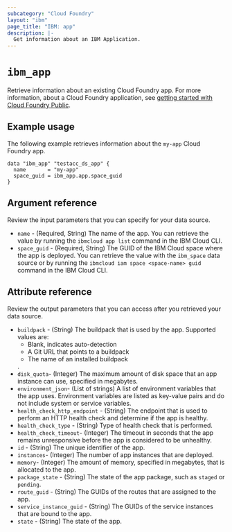 ```yaml
---
subcategory: "Cloud Foundry"
layout: "ibm"
page_title: "IBM: app"
description: |-
  Get information about an IBM Application.
---
```


# `ibm_app`

Retrieve information about an existing Cloud Foundry app. For more information, about a Cloud Foundry application, see [getting started with Cloud Foundry Public](https://cloud.ibm.com/docs/cloud-foundry-public?topic=cloud-foundry-public-getting-started).


## Example usage
The following example retrieves information about the `my-app` Cloud Foundry app.  


```
data "ibm_app" "testacc_ds_app" {
  name       = "my-app"
  space_guid = ibm_app.app.space_guid
}
```

## Argument reference
Review the input parameters that you can specify for your data source. 

- `name` - (Required, String) The name of the app. You can retrieve the value by running the `ibmcloud app list` command in the IBM Cloud CLI.
- `space_guid` - (Required, String) The GUID of the IBM Cloud space where the app is deployed. You can retrieve the value with the `ibm_space` data source or by running the `ibmcloud iam space <space-name> guid` command in the IBM Cloud CLI.


## Attribute reference
Review the output parameters that you can access after you retrieved your data source. 

- `buildpack` - (String) The buildpack that is used by the app. Supported values are: <ul><li>Blank, indicates auto-detection</li><li>A Git URL that points to a buildpack</li><li>The name of an installed buildpack</li></ul>.
- `disk_quota`- (Integer) The maximum amount of disk space that an app instance can use, specified in megabytes.
- `environment_json`- (List of strings) A list of environment variables that the app uses. Environment variables are listed as key-value pairs and do not include system or service variables.
- `health_check_http_endpoint` - (String) The endpoint that is used to perform an HTTP health check and determine if the app is healthy.
- `health_check_type` - (String) Type of health check that is performed.
- `health_check_timeout`- (Integer) The timeout in seconds that the app remains unresponsive before the app is considered to be unhealthy.
- `id` - (String) The unique identifier of the app.
- `instances`- (Integer) The number of app instances that are deployed.
- `memory`- (Integer) The amount of memory, specified in megabytes, that is allocated to the app.
- `package_state` - (String) The state of the app package, such as `staged` or `pending`.
- `route_guid` - (String) The GUIDs of the routes that are assigned to the app.
- `service_instance_guid` - (String) The GUIDs of the service instances that are bound to the app.
- `state` - (String) The state of the app.
